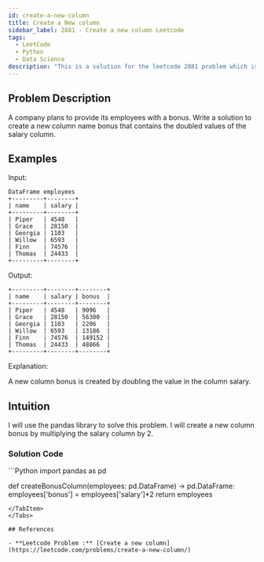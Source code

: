```yaml
---
id: create-a-new-column
title: Create a New column
sidebar_label: 2881 - Create a new column Leetcode
tags:
  - LeetCode
  - Python
  - Data Science
description: "This is a solution for the leetcode 2881 problem which is to create a new column.This problem uses pandas which is a python library for solving"
---
```


## Problem Description

A company plans to provide its employees with a bonus.
Write a solution to create a new column name bonus that contains the doubled values of the salary column.

## Examples

Input:

```plaintext
DataFrame employees
+---------+--------+
| name    | salary |
+---------+--------+
| Piper   | 4548   |
| Grace   | 28150  |
| Georgia | 1103   |
| Willow  | 6593   |
| Finn    | 74576  |
| Thomas  | 24433  |
+---------+--------+
```

Output:

```plaintext
+---------+--------+--------+
| name    | salary | bonus  |
+---------+--------+--------+
| Piper   | 4548   | 9096   |
| Grace   | 28150  | 56300  |
| Georgia | 1103   | 2206   |
| Willow  | 6593   | 13186  |
| Finn    | 74576  | 149152 |
| Thomas  | 24433  | 48866  |
+---------+--------+--------+
```

Explanation:

A new column bonus is created by doubling the value in the column salary.

## Intuition

I will use the pandas library to solve this problem. I will create a new column bonus by multiplying the salary column by 2.

### Solution Code

<Tabs>
  <TabItem value="Python" label="Python" default>
  <SolutionAuthor name="@Abhay:)"/>
    ```Python
  import pandas as pd

def createBonusColumn(employees: pd.DataFrame) -> pd.DataFrame:
employees['bonus'] = employees['salary']\*2
return employees
```
</TabItem>
</Tabs>

## References

- **Leetcode Problem :** [Create a new column](https://leetcode.com/problems/create-a-new-column/)
